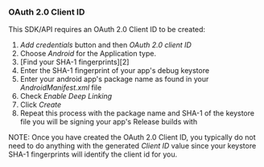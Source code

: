 ### OAuth 2.0 Client ID

This SDK/API requires an OAuth 2.0 Client ID to be created:

  1. *Add credentials* button and then *OAuth 2.0 client ID*
  2. Choose *Android* for the Application type.
  3. [Find your SHA-1 fingerprints][2]
  4. Enter the SHA-1 fingerprint of your app's debug keystore
  5. Enter your android app's package name as found in your *AndroidManifest.xml* file
  6. Check *Enable Deep Linking*
  7. Click *Create*
  8. Repeat this process with the package name and SHA-1 of the keystore file you will be signing your app's Release builds with

NOTE: Once you have created the OAuth 2.0 Client ID, you typically do not need to do anything with the generated *Client ID* value since your keystore SHA-1 fingerprints will identify the client id for you.
